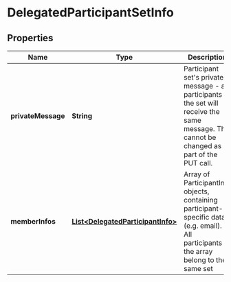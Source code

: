 
# DelegatedParticipantSetInfo

## Properties
Name | Type | Description | Notes
------------ | ------------- | ------------- | -------------
**privateMessage** | **String** | Participant set&#39;s private message - all participants in the set will receive the same message. This cannot be changed as part of the PUT call. |  [optional]
**memberInfos** | [**List&lt;DelegatedParticipantInfo&gt;**](DelegatedParticipantInfo.md) | Array of ParticipantInfo objects, containing participant-specific data (e.g. email). All participants in the array belong to the same set |  [optional]



